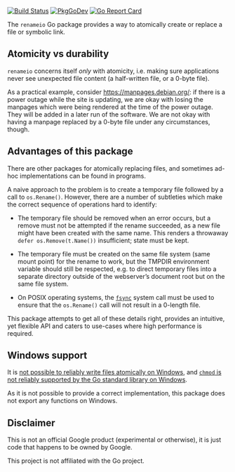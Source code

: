[![Build Status](https://github.com/google/renameio/workflows/Test/badge.svg)](https://github.com/google/renameio/actions?query=workflow%3ATest)
[![PkgGoDev](https://pkg.go.dev/badge/github.com/google/renameio)](https://pkg.go.dev/github.com/google/renameio)
[![Go Report Card](https://goreportcard.com/badge/github.com/google/renameio)](https://goreportcard.com/report/github.com/google/renameio)

The `renameio` Go package provides a way to atomically create or replace a file or
symbolic link.

## Atomicity vs durability

`renameio` concerns itself _only_ with atomicity, i.e. making sure applications
never see unexpected file content (a half-written file, or a 0-byte file).

As a practical example, consider https://manpages.debian.org/: if there is a
power outage while the site is updating, we are okay with losing the manpages
which were being rendered at the time of the power outage. They will be added in
a later run of the software. We are not okay with having a manpage replaced by a
0-byte file under any circumstances, though.

## Advantages of this package

There are other packages for atomically replacing files, and sometimes ad-hoc
implementations can be found in programs.

A naive approach to the problem is to create a temporary file followed by a call
to `os.Rename()`. However, there are a number of subtleties which make the
correct sequence of operations hard to identify:

- The temporary file should be removed when an error occurs, but a remove must
  not be attempted if the rename succeeded, as a new file might have been
  created with the same name. This renders a throwaway `defer os.Remove(t.Name())` insufficient; state must be kept.

- The temporary file must be created on the same file system (same mount point)
  for the rename to work, but the TMPDIR environment variable should still be
  respected, e.g. to direct temporary files into a separate directory outside of
  the webserver’s document root but on the same file system.

- On POSIX operating systems, the
  [`fsync`](https://manpages.debian.org/stretch/manpages-dev/fsync.2) system
  call must be used to ensure that the `os.Rename()` call will not result in a
  0-length file.

This package attempts to get all of these details right, provides an intuitive,
yet flexible API and caters to use-cases where high performance is required.

## Windows support

It is [not possible to reliably write files atomically on
Windows](https://github.com/golang/go/issues/22397#issuecomment-498856679), and
[`chmod` is not reliably supported by the Go standard library on
Windows](https://github.com/google/renameio/issues/17).

As it is not possible to provide a correct implementation, this package does not
export any functions on Windows.

## Disclaimer

This is not an official Google product (experimental or otherwise), it
is just code that happens to be owned by Google.

This project is not affiliated with the Go project.

